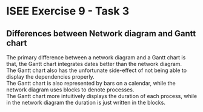 # ISEE Exercise 9 - Task 3

## Differences between Network diagram and Gantt chart

The primary difference between a network diagram and a Gantt chart is that, the Gantt chart integrates dates better than the network diagram.   
The Gantt chart also has the unfortunate side-effect of not being able to display the dependencies properly.    
The Gantt chart is also represented by bars on a calendar, while the network diagram uses blocks to denote processes.   
The Gantt chart more intuitively displays the duration of each process, while in the network diagram the duration is just written in the blocks.    

